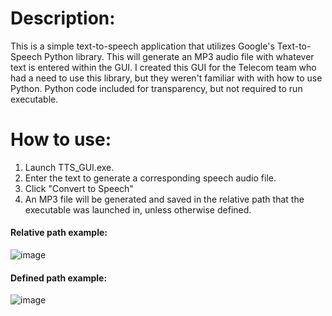 # Description:
This is a simple text-to-speech application that utilizes Google's Text-to-Speech Python library. This will generate an MP3 audio file with whatever text is entered within the GUI. I created this GUI for the Telecom team who had a need to use this library, but they weren't familiar with with how to use Python. Python code included for transparency, but not required to run executable. 

# How to use: 

1. Launch TTS_GUI.exe.
2. Enter the text to generate a corresponding speech audio file.
3. Click "Convert to Speech"
4. An MP3 file will be generated and saved in the relative path that the executable was launched in, unless otherwise defined.

#### Relative path example: 
![image](https://github.com/acmignona/Text_to_speech/assets/81653524/3a5a99b5-05c0-4544-98f0-c657eead94bd)

#### Defined path example: 
![image](https://github.com/acmignona/Text_to_speech/assets/81653524/f4f937fa-2b9e-4512-b6ee-8cc16c1c9b8f)


